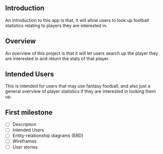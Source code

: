 ## Introduction
An introduction to this app is that, it will allow users to
look up football statistics relating to players they are interested in.

## Overview
An overview of this project is that it will let users search up the player
they are interested in and return the stats of that player.

## Intended Users
This is intended for users that may use fantasy football, and also
just a general overview of player statistics if they are interested in
looking them up.

## First milestone

* [ ] Description
* [ ] Intended Users
* [ ] Entity-relationship diagrams (ERD)
* [ ] Wireframes
* [ ] User stories 